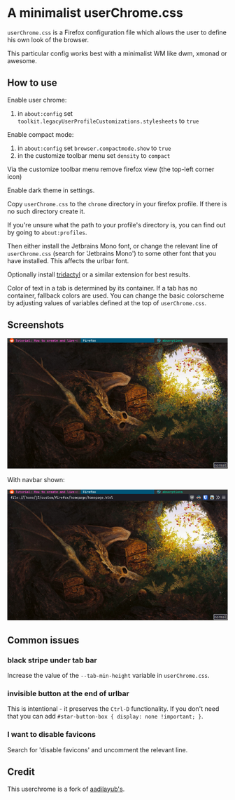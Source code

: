 # A minimalist userChrome.css

`userChrome.css` is a Firefox configuration file which allows the user to
define his own look of the browser.

This particular config works best with a minimalist WM like dwm, xmonad or
awesome.

## How to use

Enable user chrome:

1) in `about:config` set `toolkit.legacyUserProfileCustomizations.stylesheets` to `true`

Enable compact mode:

1) in `about:config` set `browser.compactmode.show` to `true`
2) in the customize toolbar menu set `density` to `compact`

Via the customize toolbar menu remove firefox view (the top-left corner icon)

Enable dark theme in settings.

Copy `userChrome.css` to the `chrome` directory in your firefox profile. If
there is no such directory create it.

If you're unsure what the path to your profile's directory is, you can find out
by going to `about:profiles`.

Then either install the Jetbrains Mono font, or change the relevant line of
`userChrome.css` (search for 'Jetbrains Mono') to some other font that you have
installed. This affects the urlbar font.

Optionally install [tridactyl](https://github.com/tridactyl/tridactyl) or a
similar extension for best results.

Color of text in a tab is determined by its container. If a tab has no
container, fallback colors are used. You can change the basic colorscheme by
adjusting values of variables defined at the top of `userChrome.css`.

## Screenshots

![](./screenshots/basic.png)

With navbar shown:

![](./screenshots/urlbar.png)

## Common issues

### black stripe under tab bar

Increase the value of the `--tab-min-height` variable in `userChrome.css`.

### invisible button at the end of urlbar

This is intentional - it preserves the `Ctrl-D` functionality. If you don't
need that you can add `#star-button-box { display: none !important; }`.

### I want to disable favicons

Search for 'disable favicons' and uncomment the relevant line.

## Credit

This userchrome is a fork of
[aadilayub's](https://github.com/aadilayub/firefox-i3wm-theme).
